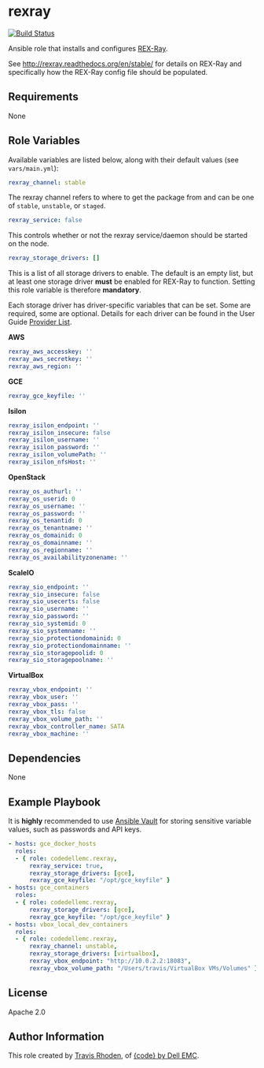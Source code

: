 rexray
=========

[![Build Status](https://travis-ci.org/thecodeteam/ansible-role-rexray.svg?branch=master)](https://travis-ci.org/codedellemc/ansible-role-rexray)

Ansible role that installs and configures [REX-Ray](https://github.com/rexray/rexray).

See http://rexray.readthedocs.org/en/stable/ for details on REX-Ray and
specifically how the REX-Ray config file should be populated.

Requirements
------------

None

Role Variables
--------------

Available variables are listed below, along with their default values
(see `vars/main.yml`):

```yaml
rexray_channel: stable
```

The rexray channel refers to where to get the package from and can be one of
`stable`, `unstable`, or `staged`.

```yaml
rexray_service: false
```

This controls whether or not the rexray service/daemon should be started on the
node.

```yaml
rexray_storage_drivers: []
```

This is a list of all storage drivers to enable. The default is an empty list,
but at least one storage driver **must** be enabled for REX-Ray to function.
Setting this role variable is therefore **mandatory**.

Each storage driver has driver-specific variables that can be set.  Some are
required, some are optional. Details for each driver can be found in the User
Guide [Provider List](http://rexray.readthedocs.io/en/stable/user-guide/storage-providers/).

**AWS**

```yaml
rexray_aws_accesskey: ''
rexray_aws_secretkey: ''
rexray_aws_region: ''
```

**GCE**

```yaml
rexray_gce_keyfile: ''
```

**Isilon**

```yaml
rexray_isilon_endpoint: ''
rexray_isilon_insecure: false
rexray_isilon_username: ''
rexray_isilon_password: ''
rexray_isilon_volumePath: ''
rexray_isilon_nfsHost: ''
```

**OpenStack**

```yaml
rexray_os_authurl: ''
rexray_os_userid: 0
rexray_os_username: ''
rexray_os_password: ''
rexray_os_tenantid: 0
rexray_os_tenantname: ''
rexray_os_domainid: 0
rexray_os_domainname: ''
rexray_os_regionname: ''
rexray_os_availabilityzonename: ''
```

**ScaleIO**

```yaml
rexray_sio_endpoint: ''
rexray_sio_insecure: false
rexray_sio_usecerts: false
rexray_sio_username: ''
rexray_sio_password: ''
rexray_sio_systemid: 0
rexray_sio_systemname: ''
rexray_sio_protectiondomainid: 0
rexray_sio_protectiondomainname: ''
rexray_sio_storagepoolid: 0
rexray_sio_storagepoolname: ''
```

**VirtualBox**

```yaml
rexray_vbox_endpoint: ''
rexray_vbox_user: ''
rexray_vbox_pass: ''
rexray_vbox_tls: false
rexray_vbox_volume_path: ''
rexray_vbox_controller_name: SATA
rexray_vbox_machine: ''
```

Dependencies
------------

None

Example Playbook
----------------

It is **highly** recommended to use [Ansible Vault](http://docs.ansible.com/ansible/playbooks_vault.html)
for storing sensitive variable values, such as passwords and API keys.

```yaml
- hosts: gce_docker_hosts
  roles:
  - { role: codedellemc.rexray,
      rexray_service: true,
      rexray_storage_drivers: [gce],
      rexray_gce_keyfile: "/opt/gce_keyfile" }
- hosts: gce_containers
  roles:
  - { role: codedellemc.rexray,
      rexray_storage_drivers: [gce],
      rexray_gce_keyfile: "/opt/gce_keyfile" }
- hosts: vbox_local_dev_containers
  roles:
  - { role: codedellemc.rexray,
      rexray_channel: unstable,
      rexray_storage_drivers: [virtualbox],
      rexray_vbox_endpoint: "http://10.0.2.2:18083",
      rexray_vbox_volume_path: "/Users/travis/VirtualBox VMs/Volumes" }
```

License
-------

Apache 2.0

Author Information
------------------

This role created by [Travis Rhoden](https://github.com/codenrhoden), of
[{code} by Dell EMC](http://codedellemc.com).

